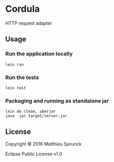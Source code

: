 # Cordula

HTTP request adapter

## Usage

### Run the application locally

`lein run`

### Run the tests

`lein test`

### Packaging and running as standalone jar

```
lein do clean, uberjar
java -jar target/server.jar
```

## License

Copyright ©  2016 Matthieu Sprunck

Eclipse Public License v1.0
